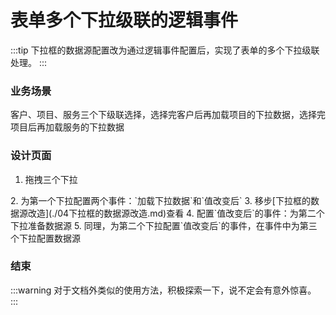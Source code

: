 # 表单多个下拉级联的逻辑事件
:::tip
下拉框的数据源配置改为通过逻辑事件配置后，实现了表单的多个下拉级联处理。
:::

### 业务场景

客户、项目、服务三个下级联选择，选择完客户后再加载项目的下拉数据，选择完项目后再加载服务的下拉数据

<drawing-bed src="2024042301/11.png" alt="2024042301/11.png"/>
<drawing-bed src="2024042301/12.png" alt="2024042301/12.png"/>
<drawing-bed src="2024042301/13.png" alt="2024042301/13.png"/>


### 设计页面

1. 拖拽三个下拉
<drawing-bed src="2024042301/14.png" alt="2024042301/14.png"/>
2. 为第一个下拉配置两个事件：`加载下拉数据`和`值改变后`
<drawing-bed src="2024042301/15.png" alt="2024042301/15.png"/>
3. 移步[下拉框的数据源改造](./04下拉框的数据源改造.md)查看
<drawing-bed src="2024042301/16.png" alt="2024042301/16.png"/>
4. 配置`值改变后`的事件：为第二个下拉准备数据源
<drawing-bed src="2024042301/17.png" alt="2024042301/17.png"/>
5. 同理，为第二个下拉配置`值改变后`的事件，在事件中为第三个下拉配置数据源
<drawing-bed src="2024042301/18.png" alt="2024042301/18.png"/>

### 结束
:::warning
对于文档外类似的使用方法，积极探索一下，说不定会有意外惊喜。
:::